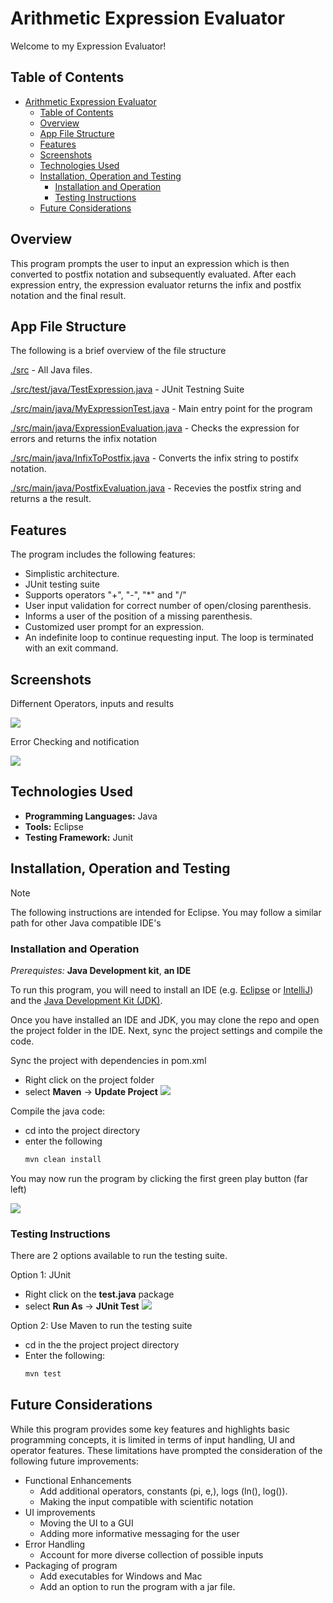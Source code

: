 # Arithmetic Expression Evaluator

Welcome to my Expression Evaluator!

## Table of Contents

- [Arithmetic Expression Evaluator](#arithmetic-expression-evaluator)
  - [Table of Contents](#table-of-contents)
  - [Overview](#overview)
  - [App File Structure](#app-file-structure)
  - [Features](#features)
  - [Screenshots](#screenshots)
  - [Technologies Used](#technologies-used)
  - [Installation, Operation and Testing](#installation-operation-and-testing)
    - [Installation and Operation](#installation-and-operation)
    - [Testing Instructions](#testing-instructions)
  - [Future Considerations](#future-considerations)
## Overview

This program prompts the user to input an expression which is then converted to postfix notation and subsequently evaluated. After each expression entry, the expression evaluator returns the infix and postfix notation and the final result.

## App File Structure
The following is a brief overview of the file structure

[./src](https://github.com/voyagerfan/Arithmetic-Expression-Evaluator/tree/main/src) - All Java files.

[./src/test/java/TestExpression.java](https://github.com/voyagerfan/Arithmetic-Expression-Evaluator/blob/main/src/test/java/TestExpressions.java) - JUnit Testning Suite

[./src/main/java/MyExpressionTest.java](https://github.com/voyagerfan/Arithmetic-Expression-Evaluator/blob/main/src/main/java/MyExpressionTest.java) - Main entry point for the program

[./src/main/java/ExpressionEvaluation.java](https://github.com/voyagerfan/Arithmetic-Expression-Evaluator/blob/main/src/main/java/ExpressionEvaluation.java) - Checks the expression for errors and returns the infix notation

[./src/main/java/InfixToPostfix.java](https://github.com/voyagerfan/Arithmetic-Expression-Evaluator/blob/main/src/main/java/InfixToPostfix.java) - Converts the infix string to postifx notation.

[./src/main/java/PostfixEvaluation.java](https://github.com/voyagerfan/Arithmetic-Expression-Evaluator/blob/main/src/main/java/PostfixEvaluation.java) - Recevies the postfix string and returns a the result.

## Features

The program includes the following features:

* Simplistic architecture.
* JUnit testing suite
* Supports operators "+", "-", "*" and "/"
* User input validation for correct number of open/closing parenthesis.
* Informs a user of the position of a missing parenthesis.
* Customized user prompt for an expression.
* An indefinite loop to continue requesting input. The loop is terminated with an exit command.


## Screenshots

Differnent Operators, inputs and results

![](./screenshots/operators.png)

Error Checking and notification

![](./screenshots/missing_parenthesis.png)


## Technologies Used

- **Programming Languages:** Java
- **Tools:** Eclipse
- **Testing Framework:** Junit

## Installation, Operation and Testing
>[!NOTE] 
> The following instructions are intended for Eclipse. You may follow a similar path for other Java compatible IDE's

### Installation and Operation
*Prerequistes:* **Java Development kit**, **an IDE** 

To run this program, you will need to install an IDE (e.g. [Eclipse](https://www.eclipse.org/downloads/) or [IntelliJ](https://www.jetbrains.com/help/idea/installation-guide.html#toolbox)) and the [Java Development Kit (JDK)](https://www.oracle.com/java/technologies/downloads/).

Once you have installed an IDE and JDK, you may clone the repo and open the project folder in the IDE. Next, sync the project settings and compile the code.

Sync the project with dependencies in pom.xml
* Right click on the project folder
* select **Maven** -> **Update Project**
![](./screenshots/compile_with_eclipse.png)

Compile the java code:
* cd into the project directory
* enter the following
  ```bash
  mvn clean install
  ```
You may now run the program by clicking the first green play button (far left) 

![](./screenshots/run_program.png)

### Testing Instructions
There are 2 options available to run the testing suite.

Option 1: JUnit
* Right click on the **test.java** package
* select **Run As** -> **JUnit Test**
  ![](./screenshots/junit_with_eclipse.png)

Option 2: Use Maven to run the testing suite
* cd in the the project project directory
* Enter the following:
  ```bash
  mvn test
  ```

## Future Considerations
While this program provides some key features and highlights basic programming concepts, it is limited in terms of input handling, UI and operator features. These limitations have prompted the consideration of the following future improvements:

* Functional Enhancements
  * Add additional operators, constants (pi, e,), logs (ln(), log()).
  * Making the input compatible with scientific notation
* UI improvements
  * Moving the UI to a GUI
  * Adding more informative messaging for the user
* Error Handling
  * Account for more diverse collection of possible inputs
* Packaging of program
  * Add executables for Windows and Mac
  * Add an option to run the program with a jar file.

